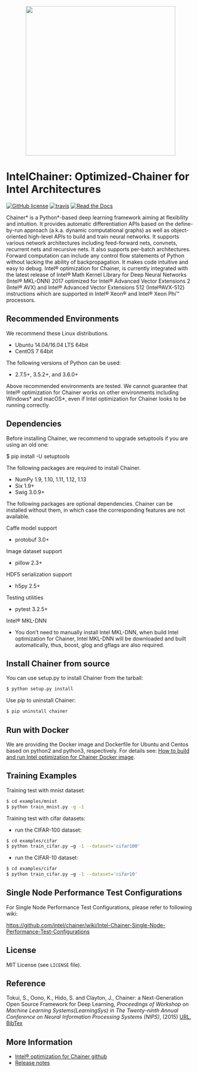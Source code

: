 <div align="center"><img src="docs/image/chainer_red_h.png" width="400"/></div>

# IntelChainer: Optimized-Chainer for Intel Architectures

[![GitHub license](https://img.shields.io/github/license/intel/chainer.svg)](https://github.com/intel/chainer)
[![travis](https://img.shields.io/travis/intel/chainer/master_v3.svg)](https://travis-ci.org/intel/chainer)
[![Read the Docs](https://readthedocs.org/projects/chainer/badge/?version=stable)](https://docs.chainer.org/en/stable/?badge=stable)


Chainer* is a Python*-based deep learning framework aiming at flexibility and intuition. It provides automatic differentiation APIs based on the define-by-run approach (a.k.a. dynamic computational graphs) as well as object-oriented high-level APIs to build and train neural networks. It supports various network architectures including feed-forward nets, convnets, recurrent nets and recursive nets. It also supports per-batch architectures. Forward computation can include any control flow statements of Python without lacking the ability of backpropagation. It makes code intuitive and easy to debug. Intel® optimization for Chainer, is currently integrated with the latest release of Intel® Math Kernel Library for Deep Neural Networks (Intel® MKL-DNN) 2017 optimized for Intel® Advanced Vector Extensions 2 (Intel® AVX) and Intel® Advanced Vector Extensions 512 (Intel®AVX-512) instructions which are supported in Intel® Xeon® and Intel® Xeon Phi™ processors.

## Recommended Environments
We recommend these Linux distributions.
- Ubuntu 14.04/16.04 LTS 64bit
- CentOS 7 64bit

The following versions of Python can be used: 
- 2.7.5+, 3.5.2+, and 3.6.0+

Above recommended environments are tested. We cannot guarantee that Intel® optimization for Chainer works on other environments including Windows* and macOS*, even if Intel optimization for Chainer looks to be running correctly.

## Dependencies
Before installing Chainer, we recommend to upgrade setuptools if you are using an old one:

$ pip install -U setuptools

The following packages are required to install Chainer.
- NumPy 1.9, 1.10, 1.11, 1.12, 1.13
- Six 1.9+
- Swig 3.0.9+

The following packages are optional dependencies. Chainer can be installed without them, in which case the corresponding features are not available.

Caffe model support
- protobuf 3.0+

Image dataset support
- pillow 2.3+

HDF5 serialization support
- h5py 2.5+

Testing utilities
- pytest 3.2.5+

Intel® MKL-DNN
- You don’t need to manually install Intel MKL-DNN, when build Intel optimization for Chainer, Intel MKL-DNN will be downloaded and built automatically, thus, boost, glog and gflags are also required.


## Install Chainer from source
You can use setup.py to install Chainer from the tarball:

```sh
$ python setup.py install
```

Use pip to uninstall Chainer:

```sh
$ pip uninstall chainer
```


## Run with Docker

We are providing the Docker image and Dockerfile for Ubuntu and Centos based on python2 and python3, respectively. For details see: [How to build and run Intel optimization for Chainer Docker image](https://github.com/intel/chainer/wiki/How-to-build-and-run-Intel-Chainer-Docker-image).



## Training Examples

Training test with mnist dataset:
```sh
$ cd examples/mnist
$ python train_mnist.py -g -1
```

Training test with cifar datasets:
- run the CIFAR-100 dataset:
```sh
$ cd examples/cifar
$ python train_cifar.py –g -1 --dataset='cifar100'
```
- run the CIFAR-10 dataset:
```sh
$ cd examples/cifar
$ python train_cifar.py –g -1 --dataset='cifar10'
```


## Single Node Performance Test Configurations

For Single Node Performance Test Configurations, please refer to following wiki:

https://github.com/intel/chainer/wiki/Intel-Chainer-Single-Node-Performance-Test-Configurations


## License

MIT License (see `LICENSE` file).


## Reference

Tokui, S., Oono, K., Hido, S. and Clayton, J.,
Chainer: a Next-Generation Open Source Framework for Deep Learning,
*Proceedings of Workshop on Machine Learning Systems(LearningSys) in
The Twenty-ninth Annual Conference on Neural Information Processing Systems (NIPS)*, (2015)
[URL](http://learningsys.org/papers/LearningSys_2015_paper_33.pdf), [BibTex](chainer_bibtex.txt)


## More Information
- [Intel® optimization for Chainer github](https://github.com/intel/chainer)
- [Release notes](https://github.com/intel/chainer/releases)
